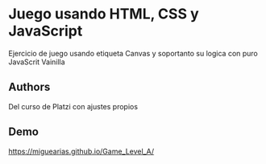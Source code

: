 
# Juego usando HTML, CSS y JavaScript

Ejercicio de juego usando etiqueta Canvas y soportanto su logica con puro JavaScrit
Vainilla

## Authors

Del curso de Platzi con ajustes propios


## Demo

https://miguearias.github.io/Game_Level_A/

